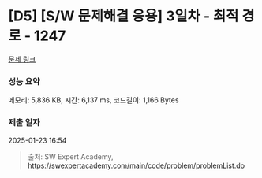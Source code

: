 # [D5] [S/W 문제해결 응용] 3일차 - 최적 경로 - 1247 

[문제 링크](https://swexpertacademy.com/main/code/problem/problemDetail.do?contestProbId=AV15OZ4qAPICFAYD) 

### 성능 요약

메모리: 5,836 KB, 시간: 6,137 ms, 코드길이: 1,166 Bytes

### 제출 일자

2025-01-23 16:54



> 출처: SW Expert Academy, https://swexpertacademy.com/main/code/problem/problemList.do